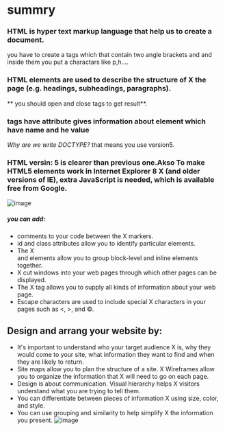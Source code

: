 # summry

### HTML is hyper text markup language that help us to create a document.
you have to create a tags which that contain two angle brackets and and inside them you put a charactars like p,h....
### HTML elements are used to describe the structure of  X the page (e.g. headings, subheadings, paragraphs).
** you should open and close tags to get result**.
### tags have attribute gives information about element which have name and he value

*Why are we write DOCTYPE?* that means you use version5.
### HTML versin: 5 is clearer than previous one.Akso To make HTML5 elements work in Internet Explorer 8  X (and older versions of IE), extra JavaScript is needed, which is available free from Google.
 
 ![image](https://data-flair.training/blogs/wp-content/uploads/sites/2/2020/07/HTML-Layout-df-1024x536.jpg)

##### you can add:
* comments  to your code between the   X <!-- and --> markers.
 * id and class attributes allow you to identify particular elements.
* The  X <div> and <span> elements allow you to group block-level and inline elements together.
* <iframes> X cut windows into your web pages through which other pages can be displayed.
* The  X <meta> tag allows you to supply all kinds of information about your web page.
* Escape characters are used to include special  X characters in your pages such as <, >, and ©.

 ## Design and arrang your website by:
 * It's important to understand who your target audience  X is, why they would come to your site, what information they want to find and when they are likely to return.
* Site maps allow you to plan the structure of a site. X
Wireframes allow you to organize the information that  X will need to go on each page.
* Design is about communication. Visual hierarchy helps  X visitors understand what you are trying to tell them.
* You can differentiate between pieces of information  X using size, color, and style. 
* You can use grouping and similarity to help simplify  X the information you present.
![image](https://encrypted-tbn0.gstatic.com/images?q=tbn%3AANd9GcRFvA74nnPjvjbDygPoy7o6_ykLSx930J51Vg&usqp=CAU)


